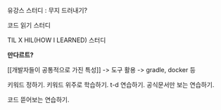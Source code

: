 유강스 스터디 : 무지 드러내기?

코드 읽기 스터디

TIL X HIL(HOW I LEARNED) 스터디

**만다르트?**

[[개발자들이 공통적으로 가진 특성]] -> 도구 활용 -> gradle, docker 등

키워드 정하기. 키워드 위주로 학습하기. t-d 연습하기.
공식문서만 보는 연습하기.

코드 뜯어보는 연습하기.